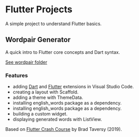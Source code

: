 # Flutter Projects

A simple project to understand Flutter basics.

## Wordpair Generator

A quick intro to Flutter core concepts and Dart syntax.

[See wordpair folder](https://github.com/solygambas/flutter-projects/tree/main/wordpair)

### Features

- adding [Dart](https://marketplace.visualstudio.com/items?itemName=Dart-Code.dart-code) and [Flutter](https://marketplace.visualstudio.com/items?itemName=Dart-Code.flutter) extensions in Visual Studio Code.
- creating a layout with Scaffold.
- adding a theme with ThemeData.
- installing english_words package as a dependency.
- installing english_words package as a dependency.
- building a custom widget.
- displaying generated words with ListView.

Based on [Flutter Crash Course](https://www.youtube.com/watch?v=1gDhl4leEzA) by Brad Taversy (2019).

<!-- Based on [Flutter Tutorial for Beginners](https://www.youtube.com/watch?v=1ukSR1GRtMU&list=PL4cUxeGkcC9jLYyp2Aoh6hcWuxFDX6PBJ) by Shaun Pelling - The Net Ninja (2019). -->
